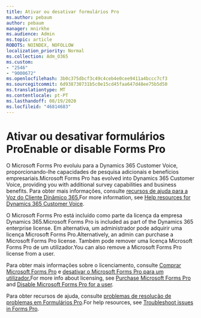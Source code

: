 ```yaml
---
title: Ativar ou desativar formulários Pro
ms.author: pebaum
author: pebaum
manager: mnirkhe
ms.audience: Admin
ms.topic: article
ROBOTS: NOINDEX, NOFOLLOW
localization_priority: Normal
ms.collection: Adm_O365
ms.custom:
- "2546"
- "9000672"
ms.openlocfilehash: 3b0c375dbcf3c49c4ceb4e0cee9411a4bccc7cf3
ms.sourcegitcommit: 6d938730731b5c0e15cd45faa647d48ee75b5d50
ms.translationtype: MT
ms.contentlocale: pt-PT
ms.lasthandoff: 08/19/2020
ms.locfileid: "46814683"
---
```

# <a name="enable-or-disable-forms-pro"></a><span data-ttu-id="2cf51-102">Ativar ou desativar formulários Pro</span><span class="sxs-lookup"><span data-stu-id="2cf51-102">Enable or disable Forms Pro</span></span>

<span data-ttu-id="2cf51-103">O Microsoft Forms Pro evoluiu para a Dynamics 365 Customer Voice, proporcionando-lhe capacidades de pesquisa adicionais e benefícios empresariais.</span><span class="sxs-lookup"><span data-stu-id="2cf51-103">Microsoft Forms Pro has evolved into Dynamics 365 Customer Voice, providing you with additional survey capabilities and business benefits.</span></span> <span data-ttu-id="2cf51-104">Para obter mais informações, consulte [recursos de ajuda para a Voz do Cliente Dinâmico 365.](https://go.microsoft.com/fwlink/p/?linkid=2128357)</span><span class="sxs-lookup"><span data-stu-id="2cf51-104">For more information, see [Help resources for Dynamics 365 Customer Voice](https://go.microsoft.com/fwlink/p/?linkid=2128357).</span></span>  

<span data-ttu-id="2cf51-105">O Microsoft Forms Pro está incluído como parte da licença da empresa Dynamics 365.</span><span class="sxs-lookup"><span data-stu-id="2cf51-105">Microsoft Forms Pro is included as part of the Dynamics 365 enterprise license.</span></span> <span data-ttu-id="2cf51-106">Em alternativa, um administrador pode adquirir uma licença Microsoft Forms Pro.</span><span class="sxs-lookup"><span data-stu-id="2cf51-106">Alternatively, an admin can purchase a Microsoft Forms Pro license.</span></span> <span data-ttu-id="2cf51-107">Também pode remover uma licença Microsoft Forms Pro de um utilizador.</span><span class="sxs-lookup"><span data-stu-id="2cf51-107">You can also remove a Microsoft Forms Pro license from a user.</span></span>  

<span data-ttu-id="2cf51-108">Para obter mais informações sobre o licenciamento, consulte [Comprar Microsoft Forms Pro](https://docs.microsoft.com/forms-pro/purchase#purchase-microsoft-forms-pro-for-users-in-a-dynamics-365-tenant) e [desativar o Microsoft Forms Pro para um utilizador.](https://docs.microsoft.com/forms-pro/purchase#disable-microsoft-forms-pro-for-a-user-1)</span><span class="sxs-lookup"><span data-stu-id="2cf51-108">For more info about licensing, see [Purchase Microsoft Forms Pro](https://docs.microsoft.com/forms-pro/purchase#purchase-microsoft-forms-pro-for-users-in-a-dynamics-365-tenant) and [Disable Microsoft Forms Pro for a user](https://docs.microsoft.com/forms-pro/purchase#disable-microsoft-forms-pro-for-a-user-1).</span></span>
  
<span data-ttu-id="2cf51-109">Para obter recursos de ajuda, consulte [problemas de resolução de problemas em Formulários Pro](https://docs.microsoft.com/forms-pro/troubleshoot).</span><span class="sxs-lookup"><span data-stu-id="2cf51-109">For help resources, see [Troubleshoot issues in Forms Pro](https://docs.microsoft.com/forms-pro/troubleshoot).</span></span>
